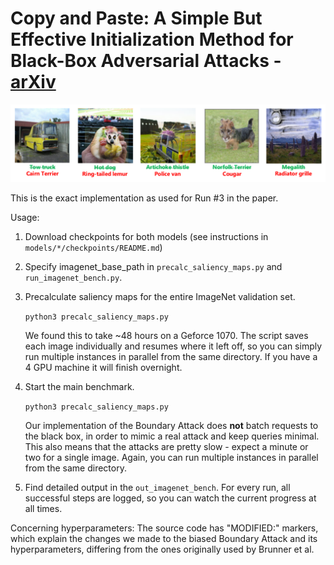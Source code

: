 # Copy and Paste: A Simple But Effective Initialization Method for Black-Box Adversarial Attacks - [arXiv](https://arxiv.org/abs/1906.06086)

![Starting points](readme-img.png "Some starting points generated by our method.")

This is the exact implementation as used for Run #3 in the paper. 

Usage:
1. Download checkpoints for both models (see instructions in `models/*/checkpoints/README.md`)

2. Specify imagenet_base_path in `precalc_saliency_maps.py` and `run_imagenet_bench.py`.

2. Precalculate saliency maps for the entire ImageNet validation set. 

    `python3 precalc_saliency_maps.py`
    
   We found this to take ~48 hours on a Geforce 1070.
   The script saves each image individually and resumes where it left off, so you can simply run multiple instances in parallel from the same directory. 
   If you have a 4 GPU machine it will finish overnight.
   
3. Start the main benchmark. 
    
    `python3 precalc_saliency_maps.py`
    
   Our implementation of the Boundary Attack does **not** batch requests to the black box, in order to mimic a real attack and keep queries minimal. This also means that the attacks are pretty slow - expect a minute or two for a single image. Again, you can run multiple instances in parallel from the same directory.
   
4. Find detailed output in the `out_imagenet_bench`. For every run, all successful steps are logged, so you can watch the current progress at all times.
   

Concerning hyperparameters: The source code has "MODIFIED:" markers, which explain the changes we made to the biased Boundary Attack and its hyperparameters, differing from the ones originally used by Brunner et al.

